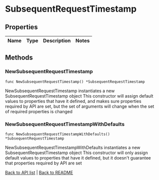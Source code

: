 # SubsequentRequestTimestamp

## Properties

Name | Type | Description | Notes
------------ | ------------- | ------------- | -------------

## Methods

### NewSubsequentRequestTimestamp

`func NewSubsequentRequestTimestamp() *SubsequentRequestTimestamp`

NewSubsequentRequestTimestamp instantiates a new SubsequentRequestTimestamp object
This constructor will assign default values to properties that have it defined,
and makes sure properties required by API are set, but the set of arguments
will change when the set of required properties is changed

### NewSubsequentRequestTimestampWithDefaults

`func NewSubsequentRequestTimestampWithDefaults() *SubsequentRequestTimestamp`

NewSubsequentRequestTimestampWithDefaults instantiates a new SubsequentRequestTimestamp object
This constructor will only assign default values to properties that have it defined,
but it doesn't guarantee that properties required by API are set


[Back to API list](../README.md#documentation-for-api-endpoints) | [Back to README](../README.md)
